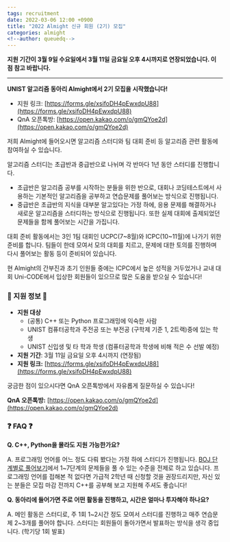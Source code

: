 ```yaml
---
tags: recruitment
date: 2022-03-06 12:00 +0900
title: "2022 Almight 신규 회원 (2기) 모집"
categories: almight
<!--author: queuedq-->
---
```


**지원 기간이 3월 9일 수요일에서 3월 11일 금요일 오후 4시까지로 연장되었습니다. 이 점 참고 바랍니다.**

---

**UNIST 알고리즘 동아리 Almight에서 2기 모집을 시작했습니다!**

- 지원 링크: [https://forms.gle/xsifoDH4pEwxdpU88](https://forms.gle/xsifoDH4pEwxdpU88)
- QnA 오픈톡방: [https://open.kakao.com/o/gmQYoe2d](https://open.kakao.com/o/gmQYoe2d)

저희 Almight에 들어오시면 알고리즘 스터디와 팀 대회 준비 등 알고리즘 관련 활동에 참여하실 수 있습니다.

알고리즘 스터디는 초급반과 중급반으로 나뉘며 각 반마다 1년 동안 스터디를 진행합니다.
- 초급반은 알고리즘 공부를 시작하는 분들을 위한 반으로, 대회나 코딩테스트에서 사용하는 기본적인 알고리즘을 공부하고 연습문제를 풀어보는 방식으로 진행됩니다.
- 중급반은 초급반의 지식을 대부분 알고있다는 가정 하에, 응용 문제를 해결하거나 새로운 알고리즘을 스터디하는 방식으로 진행됩니다. 또한 실제 대회에 출제되었던 문제들을 함께 풀어보는 시간을 가집니다.

대회 준비 활동에서는 3인 1팀 대회인 UCPC(7~8월)와 ICPC(10~11월)에 나가기 위한 준비를 합니다. 팀들이 한데 모여서 모의 대회를 치르고, 문제에 대한 토의를 진행하며 다시 풀어보는 활동 등이 준비되어 있습니다.

현 Almight의 간부진과 초기 인원들 중에는 ICPC에서 높은 성적을 거두었거나 교내 대회 Uni-CODE에서 입상한 회원들이 있으므로 많은 도움을 받으실 수 있습니다!

### 🎈 지원 정보 🎈

- **지원 대상**
    - (공통) C++ 또는 Python 프로그래밍에 익숙한 사람
    - UNIST 컴퓨터공학과 주전공 또는 부전공 (구학제 기준 1, 2트랙)중에 있는 학생
    - UNIST 신입생 및 타 학과 학생 (컴퓨터공학과 학생에 비해 적은 수 선발 예정)
- **지원 기간**: 3월 11일 금요일 오후 4시까지 (연장됨)
- **지원 링크:** [https://forms.gle/xsifoDH4pEwxdpU88](https://forms.gle/xsifoDH4pEwxdpU88)

궁금한 점이 있으시다면 QnA 오픈톡방에서 자유롭게 질문하실 수 있습니다!

**QnA 오픈톡방:** [https://open.kakao.com/o/gmQYoe2d](https://open.kakao.com/o/gmQYoe2d)

### ❓ FAQ ❓

**Q. C++, Python을 몰라도 지원 가능한가요?**

A. 프로그래밍 언어를 어느 정도 다뤄 봤다는 가정 하에 스터디가 진행됩니다. [BOJ 단계별로 풀어보기](https://www.acmicpc.net/step)에서 1~7단계의 문제들을 풀 수 있는 수준을 전제로 하고 있습니다. 프로그래밍 언어를 접해본 적 없다면 가급적 2학년 때 신청할 것을 권장드리지만, 자신 있는 분들은 모집 마감 전까지 C++를 공부해 보고 지원해 주셔도 좋습니다!

**Q. 동아리에 들어가면 주로 어떤 활동을 진행하고, 시간은 얼마나 투자해야 하나요?**

A. 메인 활동은 스터디로, 주 1회 1~2시간 정도 모여서 스터디를 진행하고 매주 연습문제 2~3개를 풀어야 합니다. 스터디는 회원들이 돌아가면서 발표하는 방식을 생각 중입니다. (학기당 1회 발표)
